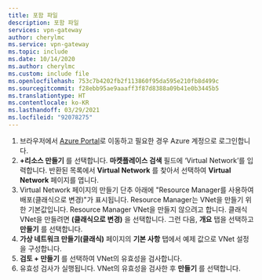 ```yaml
---
title: 포함 파일
description: 포함 파일
services: vpn-gateway
author: cherylmc
ms.service: vpn-gateway
ms.topic: include
ms.date: 10/14/2020
ms.author: cherylmc
ms.custom: include file
ms.openlocfilehash: 753c7b4202fb2f113860f95da595e210fb8d499c
ms.sourcegitcommit: f28ebb95ae9aaaff3f87d8388a09b41e0b3445b5
ms.translationtype: HT
ms.contentlocale: ko-KR
ms.lasthandoff: 03/29/2021
ms.locfileid: "92078275"
---
```

1. 브라우저에서 [Azure Portal](https://portal.azure.com)로 이동하고 필요한 경우 Azure 계정으로 로그인합니다.
1. **+리소스 만들기** 를 선택합니다. **마켓플레이스 검색** 필드에 ‘Virtual Network’를 입력합니다. 반환된 목록에서 **Virtual Network** 를 찾아서 선택하여 **Virtual Network** 페이지를 엽니다.
1. Virtual Network 페이지의 만들기 단추 아래에 "Resource Manager를 사용하여 배포(클래식으로 변경)"가 표시됩니다. Resource Manager는 VNet을 만들기 위한 기본값입니다. Resource Manager VNet을 만들지 않으려고 합니다. 클래식 VNet을 만들려면 **(클래식으로 변경)** 을 선택합니다. 그런 다음, **개요** 탭을 선택하고 **만들기** 를 선택합니다.
1. **가상 네트워크 만들기(클래식)** 페이지의 **기본 사항** 탭에서 예제 값으로 VNet 설정을 구성합니다.
1. **검토 + 만들기** 를 선택하여 VNet의 유효성을 검사합니다.
1. 유효성 검사가 실행됩니다. VNet의 유효성을 검사한 후 **만들기** 를 선택합니다.